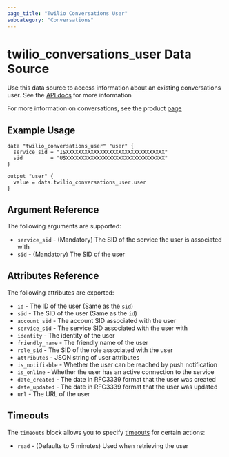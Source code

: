```yaml
---
page_title: "Twilio Conversations User"
subcategory: "Conversations"
---
```


# twilio_conversations_user Data Source

Use this data source to access information about an existing conversations user. See the [API docs](https://www.twilio.com/docs/conversations/api/user-resource) for more information

For more information on conversations, see the product [page](https://www.twilio.com/conversations)

## Example Usage

```hcl
data "twilio_conversations_user" "user" {
  service_sid = "ISXXXXXXXXXXXXXXXXXXXXXXXXXXXXXXXX"
  sid         = "USXXXXXXXXXXXXXXXXXXXXXXXXXXXXXXXX"
}

output "user" {
  value = data.twilio_conversations_user.user
}
```

## Argument Reference

The following arguments are supported:

- `service_sid` - (Mandatory) The SID of the service the user is associated with
- `sid` - (Mandatory) The SID of the user

## Attributes Reference

The following attributes are exported:

- `id` - The ID of the user (Same as the `sid`)
- `sid` - The SID of the user (Same as the `id`)
- `account_sid` - The account SID associated with the user
- `service_sid` - The service SID associated with the user with
- `identity` - The identity of the user
- `friendly_name` - The friendly name of the user
- `role_sid` - The SID of the role associated with the user
- `attributes` - JSON string of user attributes
- `is_notifiable` - Whether the user can be reached by push notification
- `is_online` - Whether the user has an active connection to the service
- `date_created` - The date in RFC3339 format that the user was created
- `date_updated` - The date in RFC3339 format that the user was updated
- `url` - The URL of the user

## Timeouts

The `timeouts` block allows you to specify [timeouts](https://www.terraform.io/docs/configuration/resources.html#timeouts) for certain actions:

- `read` - (Defaults to 5 minutes) Used when retrieving the user
